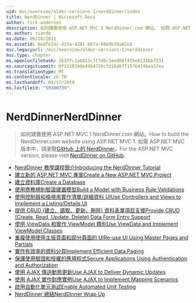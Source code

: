 ```yaml
---
uid: mvc/overview/older-versions-1/nerddinner/index
title: NerdDinner | Microsoft Docs
author: rick-anderson
description: 如何建置使用 ASP.NET MVC 1 NerdDinner.com 網站。 如需 ASP.NET MVC 3 版本中，瀏覽 GitHub 上的 nerddinner。
ms.author: riande
ms.date: 09/28/2011
ms.assetid: 6edfe14c-415a-4281-b6fa-69e9b38a82c8
msc.legacyurl: /mvc/overview/older-versions-1/nerddinner
msc.type: chapter
ms.openlocfilehash: 263ffc1ab815c1f7d6c1ee008f4fbe61316b7231
ms.sourcegitcommit: 0f1119340e4464720cfd16d0ff15764746ea1fea
ms.translationtype: MT
ms.contentlocale: zh-TW
ms.lasthandoff: 04/17/2019
ms.locfileid: "59380739"
---
```

# <a name="nerddinner"></a><span data-ttu-id="2584c-104">NerdDinner</span><span class="sxs-lookup"><span data-stu-id="2584c-104">NerdDinner</span></span>

> <span data-ttu-id="2584c-105">如何建置使用 ASP.NET MVC 1 NerdDinner.com 網站。</span><span class="sxs-lookup"><span data-stu-id="2584c-105">How to build the NerdDinner.com website using ASP.NET MVC 1.</span></span> <span data-ttu-id="2584c-106">如需 ASP.NET MVC 版本中，請瀏覽[GitHub 上的 NerdDinner](https://github.com/AspNetMVPSamples/NerdDinner)。</span><span class="sxs-lookup"><span data-stu-id="2584c-106">For the ASP.NET MVC version, please visit [NerdDinner on GitHub](https://github.com/AspNetMVPSamples/NerdDinner).</span></span>


- [<span data-ttu-id="2584c-107">NerdDinner 教學課程簡介</span><span class="sxs-lookup"><span data-stu-id="2584c-107">Introducing the NerdDinner Tutorial</span></span>](introducing-the-nerddinner-tutorial.md)
- [<span data-ttu-id="2584c-108">建立新的 ASP.NET MVC 專案</span><span class="sxs-lookup"><span data-stu-id="2584c-108">Create a New ASP.NET MVC Project</span></span>](create-a-new-aspnet-mvc-project.md)
- [<span data-ttu-id="2584c-109">建立資料庫</span><span class="sxs-lookup"><span data-stu-id="2584c-109">Create a Database</span></span>](create-a-database.md)
- [<span data-ttu-id="2584c-110">使用商務規則驗證建置模型</span><span class="sxs-lookup"><span data-stu-id="2584c-110">Build a Model with Business Rule Validations</span></span>](build-a-model-with-business-rule-validations.md)
- [<span data-ttu-id="2584c-111">使用控制器和檢視來實作清單/詳細資料 UI</span><span class="sxs-lookup"><span data-stu-id="2584c-111">Use Controllers and Views to Implement a Listing/Details UI</span></span>](use-controllers-and-views-to-implement-a-listingdetails-ui.md)
- [<span data-ttu-id="2584c-112">提供 CRUD (建立、讀取、更新、刪除) 資料表單項目支援</span><span class="sxs-lookup"><span data-stu-id="2584c-112">Provide CRUD (Create, Read, Update, Delete) Data Form Entry Support</span></span>](provide-crud-create-read-update-delete-data-form-entry-support.md)
- [<span data-ttu-id="2584c-113">使用 ViewData 和實作 ViewModel 類別</span><span class="sxs-lookup"><span data-stu-id="2584c-113">Use ViewData and Implement ViewModel Classes</span></span>](use-viewdata-and-implement-viewmodel-classes.md)
- [<span data-ttu-id="2584c-114">重複使用使用主版頁面和部分頁面的 UI</span><span class="sxs-lookup"><span data-stu-id="2584c-114">Re-use UI Using Master Pages and Partials</span></span>](re-use-ui-using-master-pages-and-partials.md)
- [<span data-ttu-id="2584c-115">實作有效率的資料分頁</span><span class="sxs-lookup"><span data-stu-id="2584c-115">Implement Efficient Data Paging</span></span>](implement-efficient-data-paging.md)
- [<span data-ttu-id="2584c-116">保護使用驗證和授權的應用程式</span><span class="sxs-lookup"><span data-stu-id="2584c-116">Secure Applications Using Authentication and Authorization</span></span>](secure-applications-using-authentication-and-authorization.md)
- [<span data-ttu-id="2584c-117">使用 AJAX 傳送動態更新</span><span class="sxs-lookup"><span data-stu-id="2584c-117">Use AJAX to Deliver Dynamic Updates</span></span>](use-ajax-to-deliver-dynamic-updates.md)
- [<span data-ttu-id="2584c-118">使用 AJAX 實作對應實例</span><span class="sxs-lookup"><span data-stu-id="2584c-118">Use AJAX to Implement Mapping Scenarios</span></span>](use-ajax-to-implement-mapping-scenarios.md)
- [<span data-ttu-id="2584c-119">啟用自動化單元測試</span><span class="sxs-lookup"><span data-stu-id="2584c-119">Enable Automated Unit Testing</span></span>](enable-automated-unit-testing.md)
- [<span data-ttu-id="2584c-120">NerdDinner 總結</span><span class="sxs-lookup"><span data-stu-id="2584c-120">NerdDinner Wrap Up</span></span>](nerddinner-wrap-up.md)
